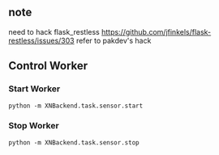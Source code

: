 ## note
need to hack flask_restless 
https://github.com/jfinkels/flask-restless/issues/303
refer to pakdev's hack

## Control Worker

### Start Worker

```python -m XNBackend.task.sensor.start```

### Stop Worker

```python -m XNBackend.task.sensor.stop```
